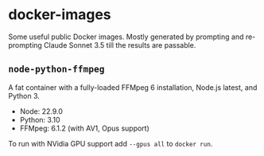 # docker-images

Some useful public Docker images.
Mostly generated by prompting and re-prompting Claude Sonnet 3.5 till the results are passable.

## `node-python-ffmpeg`

A fat container with a fully-loaded FFMpeg 6 installation, Node.js latest, and Python 3.

* Node: 22.9.0
* Python: 3.10
* FFMpeg: 6.1.2 (with AV1, Opus support)

To run with NVidia GPU support add `--gpus all` to `docker run`.
